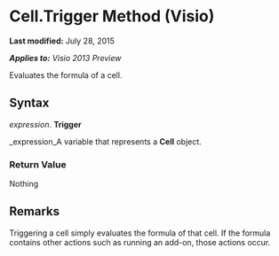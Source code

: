 
# Cell.Trigger Method (Visio)

 **Last modified:** July 28, 2015

 _**Applies to:** Visio 2013 Preview_

Evaluates the formula of a cell.


## Syntax

 _expression_. **Trigger**

 _expression_A variable that represents a  **Cell** object.


### Return Value

Nothing


## Remarks

Triggering a cell simply evaluates the formula of that cell. If the formula contains other actions such as running an add-on, those actions occur.

